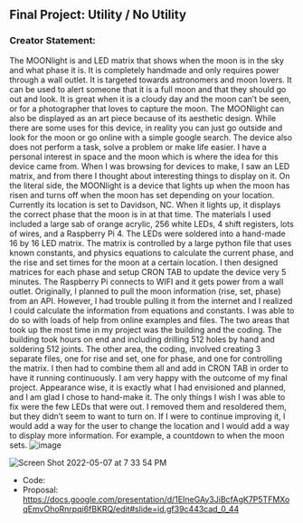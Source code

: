 ## Final Project: Utility / No Utility

### Creator Statement:



The MOONlight is and LED matrix that shows when the moon is in the sky and what phase it is. It is completely handmade and only requires power through a wall outlet. It is targeted towards astronomers and moon lovers. It can be used to alert someone that it is a full moon and that they should go out and look. It is great when it is a cloudy day and the moon can’t be seen, or for a photographer that loves to capture the moon. The MOONlight can also be displayed as an art piece because of its aesthetic design. While there are some uses for this device, in reality you can just go outside and look for the moon or go online with a simple google search. The device also does not perform a task, solve a problem or make life easier. I have a personal interest in space and the moon which is where the idea for this device came from. When I was browsing for devices to make, I saw an LED matrix, and from there I thought about interesting things to display on it. 
On the literal side, the MOONlight is a device that lights up when the moon has risen and turns off when the moon has set depending on your location. Currently its location is set to Davidson, NC. When it lights up, it displays the correct phase that the moon is in at that time. 
The materials I used included a large sab of orange acrylic, 256 white LEDs, 4 shift registers, lots of wires, and a Raspberry Pi 4. The LEDs were soldered into a hand-made 16 by 16 LED matrix.  The matrix is controlled by a large python file that uses known constants, and physics equations to calculate the current phase, and the rise and set times for the moon at a certain location. I then designed matrices for each phase and setup CRON TAB to update the device very 5 minutes. The Raspberry Pi connects to WIFI and it gets power from a wall outlet. Originally, I planned to pull the moon information (rise, set, phase) from an API. However, I had trouble pulling it from the internet and I realized I could calculate the information from equations and constants. I was able to do so with loads of help from online examples and files. The two areas that took up the most time in my project was the building and the coding. The building took hours on end and including drilling 512 holes by hand and soldering 512 joints. The other area, the coding, involved creating 3 separate files, one for rise and set, one for phase, and one for controlling the matrix. I then had to combine them all and add in CRON TAB in order to have it running continuously. 
	I am very happy with the outcome of my final project. Appearance wise, it is exactly what I had envisioned and planned, and I am glad I chose to hand-make it. The only things I wish I was able to fix were the few LEDs that were out. I removed them and resoldered them, but they didn’t seem to want to turn on. If I were to continue improving it, I would add a way for the user to change the location and I would add a way to display more information. For example, a countdown to when the moon sets. 
![image](https://user-images.githubusercontent.com/70282901/167275391-091c88e3-1752-4ca2-8289-d6eddc5c6a31.png)




![Screen Shot 2022-05-07 at 7 33 54 PM](https://user-images.githubusercontent.com/70282901/167275356-b784987d-ebb8-4b42-962e-de595eef7ac2.png)


- Code:
- Proposal: https://docs.google.com/presentation/d/1EIneGAy3JiBcfAgK7P5TFMXoqEmvOhoRnrpqi6fBKRQ/edit#slide=id.gf39c443cad_0_44
